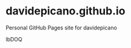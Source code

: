 # davidepicano.github.io
Personal GitHub Pages site for davidepicano

















































lbDOQ
